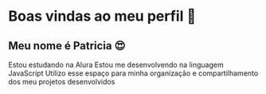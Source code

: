 # Boas vindas ao meu perfil 🤳
## Meu nome é Patricia 😍

Estou estudando na Alura
Estou me desenvolvendo na linguagem JavaScript
Utilizo esse espaço para minha organização e compartilhamento dos meu projetos desenvolvidos
